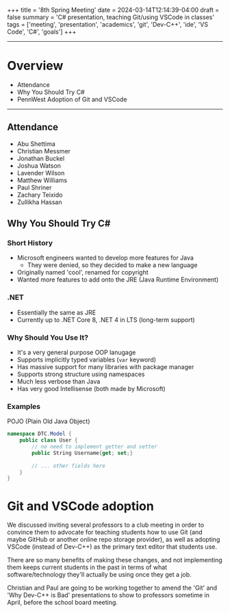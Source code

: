 +++
title = '8th Spring Meeting'
date = 2024-03-14T12:14:39-04:00
draft = false
summary = 'C# presentation, teaching Git/using VSCode in classes'
tags = ['meeting', 'presentation', 'academics', 'git', 'Dev-C++', 'ide', 'VS Code', 'C#', 'goals']
+++
***
# Overview
- Attendance
- Why You Should Try C#
- PennWest Adoption of Git and VSCode
***
## Attendance
- Abu Shettima
- Christian Messmer
- Jonathan Buckel
- Joshua Watson
- Lavender Wilson
- Matthew Williams
- Paul Shriner
- Zachary Teixido
- Zullikha Hassan
## Why You Should Try C#
### Short History
- Microsoft engineers wanted to develop more features for Java
	- They were denied, so they decided to make a new language
- Originally named 'cool', renamed for copyright
- Wanted more features to add onto the JRE (Java Runtime Environment)
### .NET
- Essentially the same as JRE
- Currently up to .NET Core 8, .NET 4 in LTS (long-term support)
### Why Should You Use It?
- It's a very general purpose OOP lanugage
- Supports implicitly typed variables (`var` keyword)
- Has massive support for many libraries with package manager
- Supports strong structure using namespaces
- Much less verbose than Java
- Has very good Intellisense (both made by Microsoft)
### Examples
POJO (Plain Old Java Object)
``` C#
namespace DTC.Model {
	public class User {
		// no need to implement getter and setter
		public String Username{get; set;}
		
		// ... other fields here
	}
}
```

# Git and VSCode adoption
We discussed inviting several professors to a club meeting in order to convince them to advocate for teaching students how to use Git (and maybe GitHub or another online repo storage provider), as well as adopting VSCode (instead of Dev-C++) as the primary text editor that students use. 

There are so many benefits of making these changes, and not implementing them keeps current students in the past in terms of what software/technology they'll actually be using once they get a job. 

Christian and Paul are going to be working together to amend the 'Git' and 'Why Dev-C++ is Bad' presentations to show to professors sometime in April, before the school board meeting. 
